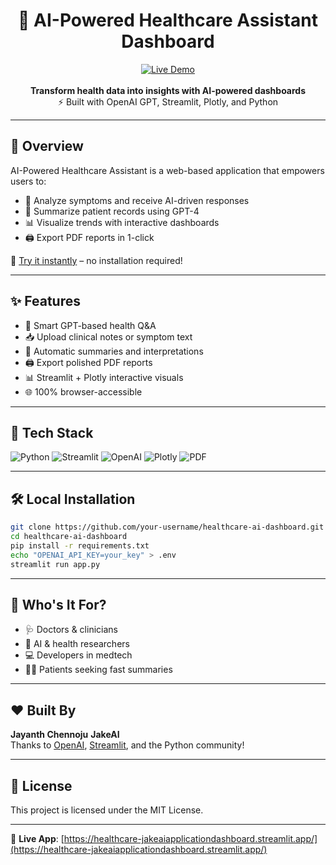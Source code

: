 
<h1 align="center">🏥 AI-Powered Healthcare Assistant Dashboard</h1>

<p align="center">
  <a href="https://healthcare-jakeaiapplicationdashboard.streamlit.app/">
    <img src="https://img.shields.io/badge/🌐%20Live%20Demo-Click%20Here-brightgreen?style=for-the-badge" alt="Live Demo">
  </a>
  <br><br>
  <strong>Transform health data into insights with AI-powered dashboards</strong><br>
  ⚡ Built with OpenAI GPT, Streamlit, Plotly, and Python
</p>

---

## 🧠 Overview

AI-Powered Healthcare Assistant is a web-based application that empowers users to:
- 🧠 Analyze symptoms and receive AI-driven responses
- 📄 Summarize patient records using GPT-4
- 📊 Visualize trends with interactive dashboards
- 🖨️ Export PDF reports in 1-click

🚀 [Try it instantly](https://healthcare-jakeaiapplicationdashboard.streamlit.app/) – no installation required!

---

## ✨ Features

- 🧠 Smart GPT-based health Q&A
- 📥 Upload clinical notes or symptom text
- 📄 Automatic summaries and interpretations
- 🖨️ Export polished PDF reports
- 📊 Streamlit + Plotly interactive visuals
- 🌐 100% browser-accessible

---

## 🧰 Tech Stack

![Python](https://img.shields.io/badge/Python-3.11-blue?style=flat-square&logo=python)
![Streamlit](https://img.shields.io/badge/Streamlit-%23FF4B4B.svg?style=flat-square&logo=streamlit&logoColor=white)
![OpenAI](https://img.shields.io/badge/OpenAI-GPT-green?style=flat-square&logo=openai)
![Plotly](https://img.shields.io/badge/Plotly-Visualization-lightblue?style=flat-square&logo=plotly)
![PDF](https://img.shields.io/badge/PDF-FPDF/ReportLab-yellow?style=flat-square)

---

## 🛠️ Local Installation

```bash
git clone https://github.com/your-username/healthcare-ai-dashboard.git
cd healthcare-ai-dashboard
pip install -r requirements.txt
echo "OPENAI_API_KEY=your_key" > .env
streamlit run app.py
```

---

## 👥 Who's It For?

- 🩺 Doctors & clinicians
- 🧪 AI & health researchers
- 💻 Developers in medtech
- 🧍‍♂️ Patients seeking fast summaries

---

## ❤️ Built By

**Jayanth Chennoju**
**JakeAI**  
Thanks to [OpenAI](https://openai.com), [Streamlit](https://streamlit.io), and the Python community!

---

## 📄 License

This project is licensed under the MIT License.

---

📎 **Live App**: [https://healthcare-jakeaiapplicationdashboard.streamlit.app/](https://healthcare-jakeaiapplicationdashboard.streamlit.app/)
